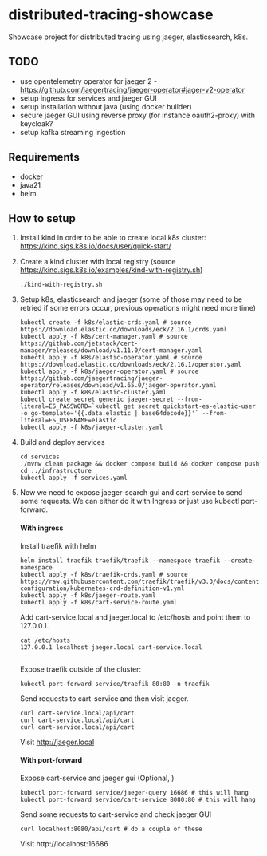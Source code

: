 # distributed-tracing-showcase
Showcase project for distributed tracing using jaeger, elasticsearch, k8s.

## TODO
- use opentelemetry operator for jaeger 2 - https://github.com/jaegertracing/jaeger-operator#jager-v2-operator
- setup ingress for services and jaeger GUI
- setup installation without java (using docker builder)
- secure jaeger GUI using reverse proxy (for instance oauth2-proxy) with keycloak?
- setup kafka streaming ingestion

## Requirements
- docker
- java21
- helm

## How to setup
1. Install kind in order to be able to create local k8s cluster: https://kind.sigs.k8s.io/docs/user/quick-start/
2. Create a kind cluster with local registry (source https://kind.sigs.k8s.io/examples/kind-with-registry.sh)
   ```
   ./kind-with-registry.sh
   ```
3. Setup k8s, elasticsearch and jaeger (some of those may need to be retried if some errors occur, previous operations might need more time)
   ```
   kubectl create -f k8s/elastic-crds.yaml # source https://download.elastic.co/downloads/eck/2.16.1/crds.yaml
   kubectl apply -f k8s/cert-manager.yaml # source https://github.com/jetstack/cert-manager/releases/download/v1.11.0/cert-manager.yaml
   kubectl apply -f k8s/elastic-operator.yaml # source https://download.elastic.co/downloads/eck/2.16.1/operator.yaml
   kubectl apply -f k8s/jaeger-operator.yaml # source https://github.com/jaegertracing/jaeger-operator/releases/download/v1.65.0/jaeger-operator.yaml
   kubectl apply -f k8s/elastic-cluster.yaml
   kubectl create secret generic jaeger-secret --from-literal=ES_PASSWORD=`kubectl get secret quickstart-es-elastic-user -o go-template='{{.data.elastic | base64decode}}'` --from-literal=ES_USERNAME=elastic
   kubectl apply -f k8s/jaeger-cluster.yaml
   ```
4. Build and deploy services
   ```
   cd services
   ./mvnw clean package && docker compose build && docker compose push
   cd ../infrastructure
   kubectl apply -f services.yaml
   ```
   
5. Now we need to expose jaeger-search gui and cart-service to send some requests. We can either do it with Ingress or just use kubectl port-forward.
   #### With ingress
   Install traefik with helm
   ```
   helm install traefik traefik/traefik --namespace traefik --create-namespace
   kubectl apply -f k8s/traefik-crds.yaml # source https://raw.githubusercontent.com/traefik/traefik/v3.3/docs/content/reference/dynamic-configuration/kubernetes-crd-definition-v1.yml
   kubectl apply -f k8s/jaeger-route.yaml
   kubectl apply -f k8s/cart-service-route.yaml
   ```
   Add cart-service.local and jaeger.local to /etc/hosts and point them to 127.0.0.1.
   ```
   cat /etc/hosts
   127.0.0.1 localhost jaeger.local cart-service.local
   ...
   ```
   Expose traefik outside of the cluster:
   ```
   kubectl port-forward service/traefik 80:80 -n traefik
   ```
   Send requests to cart-service and then visit jaeger.
   ```
   curl cart-service.local/api/cart
   curl cart-service.local/api/cart
   curl cart-service.local/api/cart
   ```
   Visit http://jaeger.local 

   #### With port-forward
   Expose cart-service and jaeger gui (Optional, )
   ```
   kubectl port-forward service/jaeger-query 16686 # this will hang
   kubectl port-forward service/cart-service 8080:80 # this will hang
   ```
   Send some requests to cart-service and check jaeger GUI
   ```
   curl localhost:8080/api/cart # do a couple of these
   ```
   Visit http://localhost:16686

